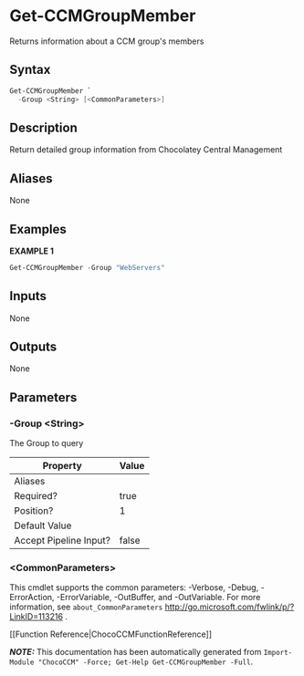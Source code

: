 # Get-CCMGroupMember

<!-- This documentation is automatically generated from /Get-CCMGroupMember.ps1 using GenerateDocs.ps1. Contributions are welcome at the original location(s). -->

Returns information about a CCM group's members

## Syntax

~~~powershell
Get-CCMGroupMember `
  -Group <String> [<CommonParameters>]
~~~

## Description

Return detailed group information from Chocolatey Central Management


## Aliases

None

## Examples

 **EXAMPLE 1**

~~~powershell
Get-CCMGroupMember -Group "WebServers"

~~~

## Inputs

None

## Outputs

None

## Parameters

###  -Group &lt;String&gt;
The Group to query

Property               | Value
---------------------- | -----
Aliases                |
Required?              | true
Position?              | 1
Default Value          |
Accept Pipeline Input? | false

### &lt;CommonParameters&gt;

This cmdlet supports the common parameters: -Verbose, -Debug, -ErrorAction, -ErrorVariable, -OutBuffer, and -OutVariable. For more information, see `about_CommonParameters` http://go.microsoft.com/fwlink/p/?LinkID=113216 .



[[Function Reference|ChocoCCMFunctionReference]]

***NOTE:*** This documentation has been automatically generated from `Import-Module "ChocoCCM" -Force; Get-Help Get-CCMGroupMember -Full`.

